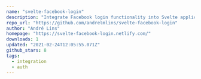 ```yaml
---
name: "svelte-facebook-login"
description: "Integrate Facebook login functionality into Svelte applications."
repo_url: "https://github.com/andrelmlins/svelte-facebook-login"
author: "André Lins"
homepage: "https://svelte-facebook-login.netlify.com/"
downloads: 1
updated: "2021-02-24T12:05:55.071Z"
github_stars: 8
tags: 
  - integration
  - auth
---
```

